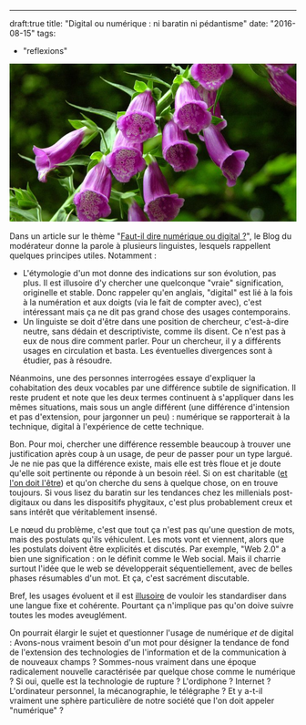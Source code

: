 ---
draft:true
title: "Digital ou numérique : ni baratin ni pédantisme"
date: "2016-08-15"
tags:
  - "reflexions"

[![Fleur digitale](images/029E017005098755-c1-photo-oYToxOntzOjE6InciO2k6NjcwO30-digitale.jpg)](https://fr.wikipedia.org/wiki/Digitale)

Dans un article sur le thème "[Faut-il dire numérique ou digital ?](http://www.blogdumoderateur.com/numerique-ou-digital/)", le Blog du modérateur donne la parole à plusieurs linguistes, lesquels rappellent quelques principes utiles. Notamment :

- L'étymologie d'un mot donne des indications sur son évolution, pas plus. Il est illusoire d'y chercher une quelconque "vraie" signification, originelle et stable. Donc rappeler qu'en anglais, "digital" est lié à la fois à la numération et aux doigts (via le fait de compter avec), c'est intéressant mais ça ne dit pas grand chose des usages contemporains.
- Un linguiste se doit d'être dans une position de chercheur, c'est-à-dire neutre, sans dédain et descriptiviste, comme ils disent. Ce n'est pas à eux de nous dire comment parler. Pour un chercheur, il y a différents usages en circulation et basta. Les éventuelles divergences sont à étudier, pas à résoudre.

Néanmoins, une des personnes interrogées essaye d'expliquer la cohabitation des deux vocables par une différence subtile de signification. Il reste prudent et note que les deux termes continuent à s'appliquer dans les mêmes situations, mais sous un angle différent (une différence d'intension et pas d'extension, pour jargonner un peu) : numérique se rapporterait à la technique, digital à l'expérience de cette technique.

Bon. Pour moi, chercher une différence ressemble beaucoup à trouver une justification après coup à un usage, de peur de passer pour un type largué. Je ne nie pas que la différence existe, mais elle est très floue et je doute qu'elle soit pertinente ou réponde à un besoin réel. Si on est charitable ([et l'on doit l'être]([http://toutcequibouge.net/](https://en.wikipedia.org/wiki/Principle_of_charity))) et qu'on cherche du sens à quelque chose, on en trouve toujours. Si vous lisez du baratin sur les tendances chez les millenials post-digitaux ou dans les dispositifs phygitaux, c'est plus probablement creux et sans intérêt que véritablement insensé.

Le nœud du problème, c'est que tout ça n'est pas qu'une question de mots, mais des postulats qu'ils véhiculent. Les mots vont et viennent, alors que les postulats doivent être explicités et discutés. Par exemple, "Web 2.0" a bien une signification : on le définit comme le Web social. Mais il charrie surtout l'idée que le web se développerait séquentiellement, avec de belles phases résumables d'un mot. Et ça, c'est sacrément discutable.

Bref, les usages évoluent et il est [illusoire](http://baalhammon.fr/linguistique.html#q5) de vouloir les standardiser dans une langue fixe et cohérente. Pourtant ça n'implique pas qu'on doive suivre toutes les modes aveuglément.

On pourrait élargir le sujet et questionner l'usage de numérique _et_ de digital : Avons-nous vraiment besoin d'un mot pour désigner la tendance de fond de l'extension des technologies de l'information et de la communication à de nouveaux champs ? Sommes-nous vraiment dans une époque radicalement nouvelle caractérisée par quelque chose comme le numérique ? Si oui, quelle est la technologie de rupture ? L'ordiphone ? Internet ? L'ordinateur personnel, la mécanographie, le télégraphe ? Et y a-t-il vraiment une sphère particulière de notre société que l'on doit appeler "numérique" ?
